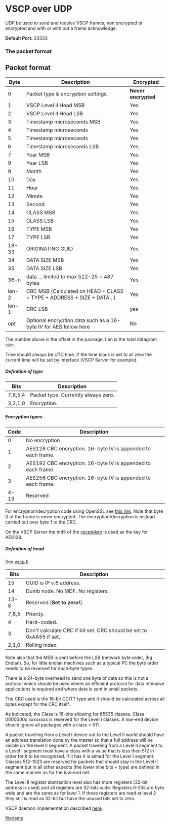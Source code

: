 # VSCP over UDP

UDP be used to send and receive VSCP frames, non encrypted or encrypted and with or with out a frame acknowledge.

**Default Port:** 33333

### The packet format

## Packet format

 | Byte  | Description                                                            | Encrypted           | 
 | ----  | -----------                                                            | ---------           | 
 | 0     | Packet type & encryption settings.                                     | **Never encrypted** | 
 | 1     | VSCP Level II Head MSB                                                 | Yes                 | 
 | 2     | VSCP Level II Head LSB                                                 | Yes                 | 
 | 3     | Timestamp microseconds MSB                                             | Yes                 | 
 | 4     | Timestamp microseconds                                                 | Yes                 | 
 | 5     | Timestamp microseconds                                                 | Yes                 | 
 | 6     | Timestamp microseconds LSB                                             | Yes                 | 
 | 7     | Year MSB                                                               | Yes                 | 
 | 9     | Year LSB                                                               | Yes                 | 
 | 9     | Month                                                                  | Yes                 | 
 | 10    | Day                                                                    | Yes                 | 
 | 11    | Hour                                                                   | Yes                 | 
 | 12    | Minute                                                                 | Yes                 | 
 | 13    | Second                                                                 | Yes                 | 
 | 14    | CLASS MSB                                                              | Yes                 | 
 | 15    | CLASS LSB                                                              | Yes                 | 
 | 16    | TYPE MSB                                                               | Yes                 | 
 | 17    | TYPE LSB                                                               | Yes                 | 
 | 18-33 | ORIGINATING GUID                                                       | Yes                 | 
 | 34    | DATA SIZE MSB                                                          | Yes                 | 
 | 35    | DATA SIZE LSB                                                          | Yes                 | 
 | 36-n  | data ... limited to max 512-25 = 487 bytes                             | Yes                 | 
 | len-2 | CRC MSB (Calculated on HEAD + CLASS + TYPE + ADDRESS + SIZE + DATA…) | Yes                 | 
 | len-1 | CRC LSB                                                                | yes                 | 
 | opt   | Optional encryption data such as a 16-byte IV for AES follow here      | No                  | 

The number above is the offset in the package. Len is the total datagram size.

Time should always be UTC time. If the time block is set to all zero the current time will be set by interface (VSCP Server for example).

##### Definition of type

 | Bits    | Description                         | 
 | ----    | -----------                         | 
 | 7,6,5,4 | Packet type. Currently always zero. | 
 | 3,2,1,0 | Encryption.                         | 

##### Encryption types

 | Code | Description                                                  | 
 | ---- | -----------                                                  | 
 | 0    | No encryption                                                | 
 | 1    | AES128 CBC encryption. 16-byte IV is appended to each frame. | 
 | 2    | AES192 CBC encryption. 16-byte IV is appended to each frame. | 
 | 3    | AES256 CBC encryption. 16-byte IV is appended to each frame. | 
 | 4-15 | Reserved                                                     | 

For encryption/decryption code using OpenSSL see [this link](https///wiki.openssl.org/index.php/EVP_Authenticated_Encryption_and_Decryption). Note that byte 0 of the frame is never encrypted. The encryption/decryption is instead carried out over byte 1 to the CRC.

On the VSCP Server the md5 of the [vscptoken](https://docs.vscp.org/vscpd/13.1/#/configuring_the_vscp_daemon?id=security) is used as the key for AES128.

##### Definition of head

See [vscp.h](https///github.com/grodansparadis/vscp/blob/master/src/vscp/common/vscp.h)

 | Bits  | Description                                                         | 
 | ----  | -----------                                                         | 
 | 15    | GUID is IP v.6 address.                                             | 
 | 14    | Dumb node. No MDF. No registers.                                    | 
 | 13-8  | Reserved (**Set to zero!**).                                        | 
 | 7,6,5 | Priority.                                                           | 
 | 4     | Hard-coded.                                                         | 
 | 3     | Don't calculate CRC if bit set. CRC should be set to 0xAA55 if set. | 
 | 2,1,0 | Rolling index.                                                      | 

Note also that the MSB is sent before the LSB (network byte order, Big Endian). So, for little endian machines such as a typical PC the byte order needs to be reversed for multi-byte types.

There is a 24-byte overhead to send one byte of data so this is not a protocol which should be used where an efficient protocol for data intensive applications is required and where data is sent in small packets.

The CRC used is the 16-bit CCITT type and it should be calculated across all bytes except for the CRC itself.

As indicated, the Class is 16-bits allowing for 65535 classes. Class 0000000x xxxxxxxx is reserved for the Level I classes. A low-end device should ignore all packages with a class > 511.

A packet traveling from a Level I device out to the Level II world should have an address translation done by the master so that a full address will be visible on the level II segment. A packet traveling from a Level II segment to a Level I segment must have a class with a value that is less then 512 in order for it to be recognized. If it has it is aimed for the Level I segment. Classes 512-1023 are reserved for packets that should stay in the Level II segment but in all other aspects (the lower nine bits + type) are defined in the same manner as for the low-end net.

The Level II register abstraction level also has more registers (32-bit address is used) and all registers are 32–bits wide. Registers 0-255 are byte wide and are the same as for level 1. If these registers are read at level 2 they still is read as 32-bit but have the unused bits set to zero. 

VSCP daemon implementation described [here](https://www.vscp.org/docs/vscpd/doku.php?id=daemon_udp_protocol_description_general).



[filename](./bottom_copyright.md ':include')
 
